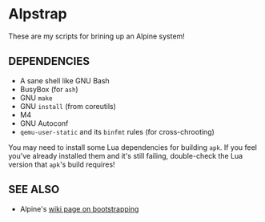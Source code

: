 # Alpstrap
These are my scripts for brining up an Alpine system!

## DEPENDENCIES
- A sane shell like GNU Bash
- BusyBox (for `ash`)
- GNU `make`
- GNU `install` (from coreutils)
- M4
- GNU Autoconf
- `qemu-user-static` and its `binfmt` rules (for cross-chrooting)

You may need to install some Lua dependencies for building `apk`.  If you feel
you've already installed them and it's still failing, double-check the Lua
version that `apk`'s build requires!

## SEE ALSO
* Alpine's [wiki page on bootstrapping](https://wiki.alpinelinux.org/wiki/Bootstrapping_Alpine_Linux)
